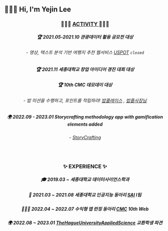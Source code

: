 ## 🙋🏻‍♀️ Hi, I'm Yejin Lee


<div align="center">

###  👩🏻‍💻 <u> ACTIVITY </u> 👩🏻‍💻

##### 🏆 2021.05-2021.10 관광데이터 활용 공모전 *대상*
###### \- 영상, 텍스트 분석 기반 여행지 추천 웹서비스 [USPOT]() `closed`

##### 🏆 2021.11 세종대학교 창업 아이디어 경진 대회 *대상*


##### 🏆 10th CMC 데모데이 *대상*
###### \- 밥 미션을 수행하고, 포인트를 적립하라! [밥플레이스]() , [밥플사장님]()


##### 🌍 2022.09 - 2023.01 Storycrafting methodology app with gamification elements added
###### \- [StoryCrafting]() 
  
<br/>

### ✨ EXPERIENCE ✨
  
##### 🎓 2019.03 ~ 세종대학교 데이터사이언스학과
##### 🤖 2021.03 ~ 2021.08 세종대학교 인공지능 동아리 [SAI]() I팀
##### 👩🏻‍💻 2022.04 ~ 2022.07 수익형 앱 런칭 동아리 [CMC](https://www.makeus.in/cmc) 10th Web
##### 🌍 2022.08 ~ 2023.01 [TheHagueUniversityAppliedScience](https://www.thuas.com/) 교환학생 파견

<br/>
